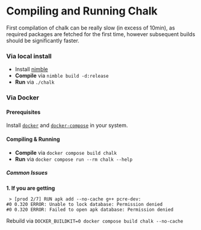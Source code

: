 # Compiling and Running Chalk

First compilation of chalk can be really slow (in excess of 10min), as required
packages are fetched for the first time, however subsequent builds should be
significantly faster.

### Via local install

- Install [nimble](https://nim-lang.org/install.html)
- **Compile** via `nimble build -d:release`
- **Run** via `./chalk`

### Via Docker

#### Prerequisites

Install [`docker`](https://docs.docker.com/engine/install/) and
[`docker-compose`](https://docs.docker.com/compose/install/) in your system.

#### Compiling & Running

- **Compile** via `docker compose build chalk`
- **Run** via `docker compose run --rm chalk --help`

##### Common Issues

**1. If you are getting**

```
 > [prod 2/7] RUN apk add --no-cache g++ pcre-dev:
#0 0.320 ERROR: Unable to lock database: Permission denied
#0 0.320 ERROR: Failed to open apk database: Permission denied
```

Rebuild via `DOCKER_BUILDKIT=0 docker compose build chalk --no-cache`
